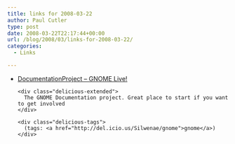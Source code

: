 ```yaml
---
title: links for 2008-03-22
author: Paul Cutler
type: post
date: 2008-03-22T22:17:44+00:00
url: /blog/2008/03/links-for-2008-03-22/
categories:
  - Links

---
```

<ul class="delicious">
  <li>
    <div class="delicious-link">
      <a href="http://live.gnome.org/DocumentationProject">DocumentationProject &#8211; GNOME Live!</a>
    </div>
    
    <div class="delicious-extended">
      The GNOME Documentation project. Great place to start if you want to get involved
    </div>
    
    <div class="delicious-tags">
      (tags: <a href="http://del.icio.us/Silwenae/gnome">gnome</a>)
    </div>
  </li>
</ul>